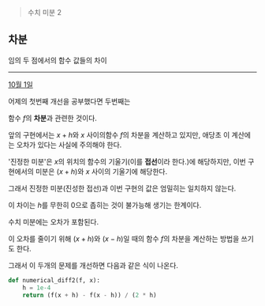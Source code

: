 
> 수치 미분 2

## 차분

임의  두 점에서의 함수 값들의 차이

---

[10월 1일](https://www.notion.so/10-1-f45541f23b5b485ab81afb5774090a46)

어제의 첫번째 개선을 공부했다면 두번째는

함수 $f$의 **차분**과 관련한 것이다.

앞의 구현에서는 $x + h$와 $x$ 사이의함수 $f$의 차분을 계산하고 있지만, 애당초 이 계산에는 오차가 있다는 사실에 주의해야 한다.

 '진정한 미분'은 $x$의 위치의 함수의 기울기(이를 **접선**이라 한다.)에 해당하지만, 이번 구현에서의 미분은 $(x + h)$와 $x$ 사이의 기울기에 해당한다.

그래서 진정한 미분(진성한 접선)과 이번 구현의 값은 엄밀히는 일치하지 않는다.

이 차이는 $h$를 무한히 0으로 좁히는 것이 불가능해 생기는 한계이다.

수치 미분에는 오차가 포함된다.

이 오차를 줄이기 위해 $(x + h)$와 $(x - h)$일 때의 함수 $f$의 차분을 계산하는 방법을 쓰기도 한다.

그래서 이 두개의 문제를 개선하면 다음과 같은 식이 나온다.

```python
def numerical_diff2(f, x):
    h = 1e-4
    return (f(x + h) - f(x - h)) / (2 * h)
```
